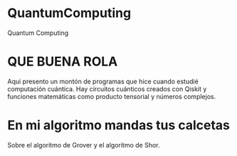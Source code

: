 # QuantumComputing
Quantum Computing 

# QUE BUENA ROLA

Aqui presento un montón de programas que hice cuando estudié computación cuántica. Hay circuitos cuánticos creados con Qiskit y funciones matemáticas como producto tensorial y números complejos. 

# En mi algoritmo mandas tus calcetas

Sobre el algoritmo de Grover y el algoritmo de Shor.
